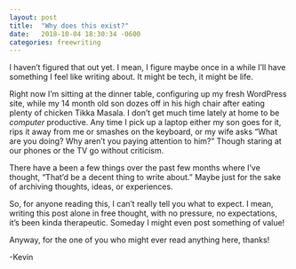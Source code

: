 ```yaml
---
layout: post
title:  "Why does this exist?"
date:   2018-10-04 18:30:34 -0600
categories: freewriting
---
```


I haven’t figured that out yet. I mean, I figure maybe once in a while I’ll have something I feel like writing about. It might be tech, it might be life.

Right now I’m sitting at the dinner table, configuring up my fresh WordPress site, while my 14 month old son dozes off in his high chair after eating plenty of chicken Tikka Masala. I don’t get much time lately at home to be *computer* productive. Any time I pick up a laptop either my son goes for it, rips it away from me or smashes on the keyboard, or my wife asks “What are you doing? Why aren’t you paying attention to him?” Though staring at our phones or the TV go without criticism.

There have a been a few things over the past few months where I’ve thought, “That’d be a decent thing to write about.” Maybe just for the sake of archiving thoughts, ideas, or experiences.

So, for anyone reading this, I can’t really tell you what to expect. I mean, writing this post alone in free thought, with no pressure, no expectations, it’s been kinda therapeutic. Someday I might even post something of value!

Anyway, for the one of you who might ever read anything here, thanks!

-Kevin
